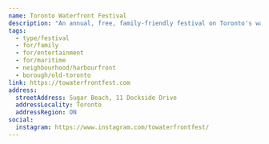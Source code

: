 ```yaml
---
name: Toronto Waterfront Festival
description: "An annual, free, family-friendly festival on Toronto's waterfront at Sugar Beach. Every three years, the festival welcomes a magnificent fleet of tall ships offering deck tours and sail-aways. The festival provides on-land and on-water programming for people of all ages with live entertainment, food vendors, and interactive activities, promoting Toronto as a premiere waterfront destination."
tags:
  - type/festival
  - for/family
  - for/entertainment
  - for/maritime
  - neighbourhood/harbourfront
  - borough/old-toronto
link: https://towaterfrontfest.com
address:
  streetAddress: Sugar Beach, 11 Dockside Drive
  addressLocality: Toronto
  addressRegion: ON
social:
  instagram: https://www.instagram.com/towaterfrontfest/
---
```

